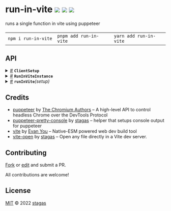 <h1>
run-in-vite <a href="https://npmjs.org/package/run-in-vite"><img src="https://img.shields.io/badge/npm-v0.0.2-F00.svg?colorA=000"/></a> <a href="src"><img src="https://img.shields.io/badge/loc-104-FFF.svg?colorA=000"/></a> <a href="LICENSE"><img src="https://img.shields.io/badge/license-MIT-F0B.svg?colorA=000"/></a>
</h1>

<p></p>

runs a single function in vite using puppeteer

<h4>
<table><tr><td title="Triple click to select and copy paste">
<code>npm i run-in-vite </code>
</td><td title="Triple click to select and copy paste">
<code>pnpm add run-in-vite </code>
</td><td title="Triple click to select and copy paste">
<code>yarn add run-in-vite</code>
</td></tr></table>
</h4>

## API

<p>  <details id="ClientSetup$9" title="Interface" ><summary><span><a href="#ClientSetup$9">#</a></span>  <code><strong>ClientSetup</strong></code>    </summary>  <a href="src/run-in-vite.ts#L19">src/run-in-vite.ts#L19</a>  <ul>        <p>  <details id="headless$12" title="Property" ><summary><span><a href="#headless$12">#</a></span>  <code><strong>headless</strong></code>    </summary>  <a href="src/run-in-vite.ts#L25">src/run-in-vite.ts#L25</a>  <ul><p>boolean</p>        </ul></details><details id="html$11" title="Property" ><summary><span><a href="#html$11">#</a></span>  <code><strong>html</strong></code>    </summary>  <a href="src/run-in-vite.ts#L21">src/run-in-vite.ts#L21</a>  <ul><p>string</p>        </ul></details><details id="include$10" title="Property" ><summary><span><a href="#include$10">#</a></span>  <code><strong>include</strong></code>    </summary>  <a href="src/run-in-vite.ts#L20">src/run-in-vite.ts#L20</a>  <ul><p>string</p>        </ul></details><details id="launchOptions$17" title="Property" ><summary><span><a href="#launchOptions$17">#</a></span>  <code><strong>launchOptions</strong></code>    </summary>  <a href="src/run-in-vite.ts#L29">src/run-in-vite.ts#L29</a>  <ul><p><span>PuppeteerLaunchOptions</span></p>        </ul></details><details id="watch$13" title="Property" ><summary><span><a href="#watch$13">#</a></span>  <code><strong>watch</strong></code>    </summary>  <a href="src/run-in-vite.ts#L26">src/run-in-vite.ts#L26</a>  <ul><p>boolean</p>        </ul></details><details id="consoleFilter$14" title="Method" ><summary><span><a href="#consoleFilter$14">#</a></span>  <code><strong>consoleFilter</strong></code><em>(args)</em>    </summary>  <a href="src/run-in-vite.ts#L28">src/run-in-vite.ts#L28</a>  <ul>    <p>    <details id="args$16" title="Parameter" ><summary><span><a href="#args$16">#</a></span>  <code><strong>args</strong></code>    </summary>    <ul><p>any  []</p>        </ul></details>  <p><strong>consoleFilter</strong><em>(args)</em>  &nbsp;=&gt;  <ul>any  []</ul></p></p>    </ul></details></p></ul></details><details id="RunInViteInstance$1" title="Interface" ><summary><span><a href="#RunInViteInstance$1">#</a></span>  <code><strong>RunInViteInstance</strong></code>    </summary>  <a href="src/run-in-vite.ts#L11">src/run-in-vite.ts#L11</a>  <ul>        <p>  <details id="browser$3" title="Property" ><summary><span><a href="#browser$3">#</a></span>  <code><strong>browser</strong></code>    </summary>  <a href="src/run-in-vite.ts#L13">src/run-in-vite.ts#L13</a>  <ul><p><span>Browser</span></p>        </ul></details><details id="page$4" title="Property" ><summary><span><a href="#page$4">#</a></span>  <code><strong>page</strong></code>    </summary>  <a href="src/run-in-vite.ts#L14">src/run-in-vite.ts#L14</a>  <ul><p><span>Page</span></p>        </ul></details><details id="server$2" title="Property" ><summary><span><a href="#server$2">#</a></span>  <code><strong>server</strong></code>    </summary>  <a href="src/run-in-vite.ts#L12">src/run-in-vite.ts#L12</a>  <ul><p><span>ViteServer</span></p>        </ul></details><details id="close$5" title="Method" ><summary><span><a href="#close$5">#</a></span>  <code><strong>close</strong></code><em>()</em>    </summary>  <a href="src/run-in-vite.ts#L15">src/run-in-vite.ts#L15</a>  <ul>    <p>      <p><strong>close</strong><em>()</em>  &nbsp;=&gt;  <ul><span>Promise</span>&lt;void&gt;</ul></p></p>    </ul></details><details id="flush$7" title="Method" ><summary><span><a href="#flush$7">#</a></span>  <code><strong>flush</strong></code><em>()</em>    </summary>  <a href="src/run-in-vite.ts#L16">src/run-in-vite.ts#L16</a>  <ul>    <p>      <p><strong>flush</strong><em>()</em>  &nbsp;=&gt;  <ul><span>Promise</span>&lt;void&gt;</ul></p></p>    </ul></details></p></ul></details><details id="runInVite$18" title="Function" ><summary><span><a href="#runInVite$18">#</a></span>  <code><strong>runInVite</strong></code><em>(setup)</em>    </summary>  <a href="src/run-in-vite.ts#L32">src/run-in-vite.ts#L32</a>  <ul>    <p>    <details id="setup$20" title="Parameter" ><summary><span><a href="#setup$20">#</a></span>  <code><strong>setup</strong></code>    </summary>    <ul><p><span>Partial</span>&lt;<a href="#ClientSetup$9">ClientSetup</a>&gt;</p>        </ul></details>  <p><strong>runInVite</strong><em>(setup)</em>  &nbsp;=&gt;  <ul><span>Promise</span>&lt;<a href="#RunInViteInstance$1">RunInViteInstance</a>&gt;</ul></p></p>    </ul></details></p>

## Credits

- [puppeteer](https://npmjs.org/package/puppeteer) by [The Chromium Authors](https://github.com/puppeteer) &ndash; A high-level API to control headless Chrome over the DevTools Protocol
- [puppeteer-pretty-console](https://npmjs.org/package/puppeteer-pretty-console) by [stagas](https://github.com/stagas) &ndash; helper that setups console output for puppeteer
- [vite](https://npmjs.org/package/vite) by [Evan You](https://github.com/vitejs) &ndash; Native-ESM powered web dev build tool
- [vite-open](https://npmjs.org/package/vite-open) by [stagas](https://github.com/stagas) &ndash; Open any file directly in a Vite dev server.

## Contributing

[Fork](https://github.com/stagas/run-in-vite/fork) or [edit](https://github.dev/stagas/run-in-vite) and submit a PR.

All contributions are welcome!

## License

<a href="LICENSE">MIT</a> &copy; 2022 [stagas](https://github.com/stagas)
